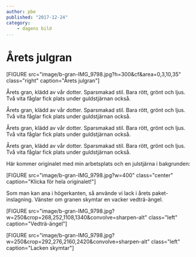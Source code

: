 ```yaml
---
author: pbe
published: "2017-12-24"
category:
    - dagens bild
...
```

Årets julgran
==================================

[FIGURE src="image/b-gran-IMG_9798.jpg?h=300&cf&area=0,3,10,35" class="right" caption="Årets julgran"]

Årets gran, klädd av vår dotter. Sparsmakad stil. Bara rött, grönt och ljus. Två vita fåglar fick plats under guldstjärnan också.

Årets gran, klädd av vår dotter. Sparsmakad stil. Bara rött, grönt och ljus. Två vita fåglar fick plats under guldstjärnan också.

Årets gran, klädd av vår dotter. Sparsmakad stil. Bara rött, grönt och ljus. Två vita fåglar fick plats under guldstjärnan också.

Årets gran, klädd av vår dotter. Sparsmakad stil. Bara rött, grönt och ljus. Två vita fåglar fick plats under guldstjärnan också.




<!--more-->



Här kommer originalet med min arbetsplats och en julstjärna i bakgrunden:

[FIGURE src="image/b-gran-IMG_9798.jpg?w=400" class="center" caption="Klicka för hela originalet!"]

Som man kan ana i högerkanten, så använde vi lack i årets paket-inslagning. Vänster om granen skymtar en vacker vedträ-ängel.

[FIGURE src="image/b-gran-IMG_9798.jpg?w=250&crop=268,252,1108,1340&convolve=sharpen-alt" class="left" caption="Vedträ-ängel"]

[FIGURE src="image/b-gran-IMG_9798.jpg?w=250&crop=292,276,2160,2420&convolve=sharpen-alt" class="left" caption="Lacken skymtar"]
